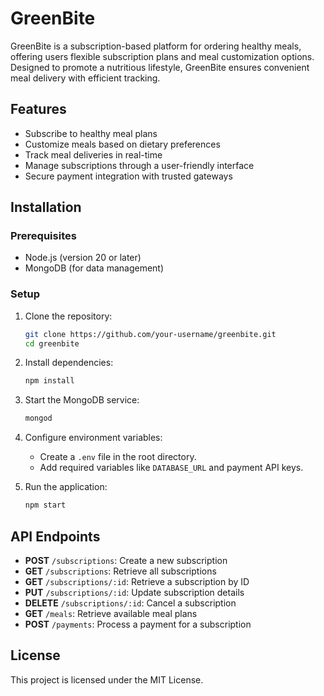 # GreenBite

GreenBite is a subscription-based platform for ordering healthy meals, offering users flexible subscription plans and meal customization options. Designed to promote a nutritious lifestyle, GreenBite ensures convenient meal delivery with efficient tracking.

## Features

- Subscribe to healthy meal plans
- Customize meals based on dietary preferences
- Track meal deliveries in real-time
- Manage subscriptions through a user-friendly interface
- Secure payment integration with trusted gateways

## Installation

### Prerequisites

- Node.js (version 20 or later)
- MongoDB (for data management)

### Setup

1. Clone the repository:
    ```bash
    git clone https://github.com/your-username/greenbite.git
    cd greenbite
    ```

2. Install dependencies:
    ```bash
    npm install
    ```

3. Start the MongoDB service:
    ```bash
    mongod
    ```

4. Configure environment variables:
   - Create a `.env` file in the root directory.
   - Add required variables like `DATABASE_URL` and payment API keys.

5. Run the application:
    ```bash
    npm start
    ```

## API Endpoints

- **POST** `/subscriptions`: Create a new subscription
- **GET** `/subscriptions`: Retrieve all subscriptions
- **GET** `/subscriptions/:id`: Retrieve a subscription by ID
- **PUT** `/subscriptions/:id`: Update subscription details
- **DELETE** `/subscriptions/:id`: Cancel a subscription
- **GET** `/meals`: Retrieve available meal plans
- **POST** `/payments`: Process a payment for a subscription

## License

This project is licensed under the MIT License.
